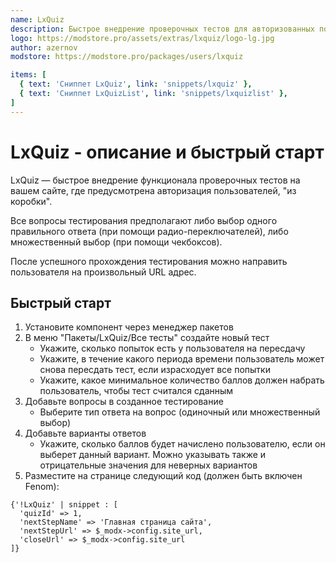 ```yaml
---
name: LxQuiz
description: Быстрое внедрение проверочных тестов для авторизованных пользователей
logo: https://modstore.pro/assets/extras/lxquiz/logo-lg.jpg
author: azernov
modstore: https://modstore.pro/packages/users/lxquiz

items: [
  { text: 'Сниппет LxQuiz', link: 'snippets/lxquiz' },
  { text: 'Сниппет LxQuizList', link: 'snippets/lxquizlist' },
]
---
```

# LxQuiz - описание и быстрый старт

LxQuiz — быстрое внедрение функционала проверочных тестов на вашем сайте, где предусмотрена авторизация пользователей, "из коробки".

Все вопросы тестирования предполагают либо выбор одного правильного ответа (при помощи радио-переключателей), либо множественный выбор (при помощи чекбоксов).

После успешного прохождения тестирования можно направить пользователя на произвольный URL адрес.

## Быстрый старт

1. Установите компонент через менеджер пакетов
2. В меню "Пакеты/LxQuiz/Все тесты" создайте новый тест
    - Укажите, сколько попыток есть у пользователя на пересдачу
    - Укажите, в течение какого периода времени пользователь может снова пересдать тест, если израсходует все попытки
    - Укажите, какое минимальное количество баллов должен набрать пользователь, чтобы тест считался сданным
3. Добавьте вопросы в созданное тестирование
    - Выберите тип ответа на вопрос (одиночный или множественный выбор)
4. Добавьте варианты ответов
    - Укажите, сколько баллов будет начислено пользователю, если он выберет данный вариант. Можно указывать также и отрицательные значения для неверных вариантов
5. Разместите на странице следующий код (должен быть включен Fenom):

```fenom
{'!LxQuiz' | snippet : [
  'quizId' => 1,
  'nextStepName' => 'Главная страница сайта',
  'nextStepUrl' => $_modx->config.site_url,
  'closeUrl' => $_modx->config.site_url
]}
```
